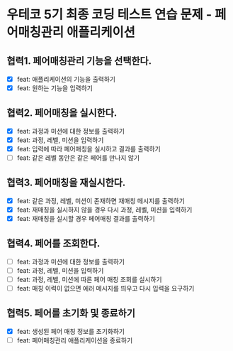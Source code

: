 # 우테코 5기 최종 코딩 테스트 연습 문제 - 페어매칭관리 애플리케이션

## 협력1. 페어매칭관리 기능을 선택한다.

- [x] feat: 애플리케이션의 기능을 출력하기
- [x] feat: 원하는 기능을 입력하기

## 협력2. 페어매칭을 실시한다.

- [x] feat: 과정과 미션에 대한 정보를 출력하기
- [x] feat: 과정, 레벨, 미션을 입력하기
- [x] feat: 입력에 따라 페어매칭을 실시하고 결과를 출력하기
- [ ] feat: 같은 레벨 동안은 같은 페어를 만나지 않기

## 협력3. 페어매칭을 재실시한다.

- [x] feat: 같은 과정, 레벨, 미션이 존재하면 재매칭 메시지를 출력하기
- [x] feat: 재매칭을 실시하지 않을 경우 다시 과정, 레벨, 미션을 입력하기
- [x] feat: 재매칭을 실시할 경우 페어매칭 결과를 출력하기

## 협력4. 페어를 조회한다.

- [ ] feat: 과정과 미션에 대한 정보를 출력하기
- [ ] feat: 과정, 레벨, 미션을 입력하기
- [ ] feat: 과정, 레벨, 미션에 따른 페어 매칭 조회를 실시하기
- [ ] feat: 매칭 이력이 없으면 에러 메시지를 띄우고 다시 입력을 요구하기

## 협력5. 페어를 초기화 및 종료하기

- [x] feat: 생성된 페어 매칭 정보를 초기화하기
- [ ] feat: 페어매칭관리 애플리케이션을 종료하기
